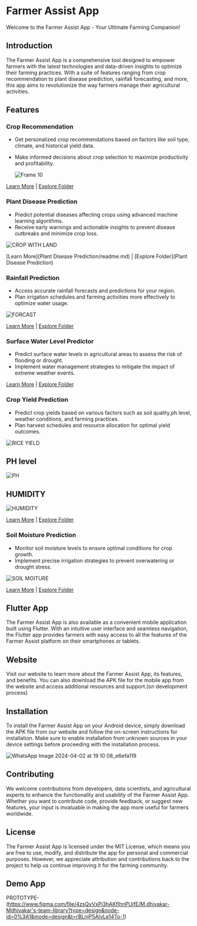 # Farmer Assist App

Welcome to the Farmer Assist App - Your Ultimate Farming Companion!

## Introduction

The Farmer Assist App is a comprehensive tool designed to empower farmers with the latest technologies and data-driven insights to optimize their farming practices. With a suite of features ranging from crop recommendation to plant disease prediction, rainfall forecasting, and more, this app aims to revolutionize the way farmers manage their agricultural activities.

## Features

### Crop Recommendation

- Get personalized crop recommendations based on factors like soil type, climate, and historical yield data.
- Make informed decisions about crop selection to maximize productivity and profitability.
  
  ![Frame 10](https://github.com/Sairam-K26/Farming-Land_Analysis_Platform/assets/114644591/2a40a447-8090-4923-afb3-4245e1793578)


[Learn More](Crop_recommendation/README.md) | [Explore Folder](Crop_recommendation)

### Plant Disease Prediction

- Predict potential diseases affecting crops using advanced machine learning algorithms.
- Receive early warnings and actionable insights to prevent disease outbreaks and minimize crop loss.

![CROP WITH LAND](https://github.com/Sairam-K26/Farming-Land_Analysis_Platform/assets/114644591/68d261aa-53f5-48ac-a484-12289b785b59)


[Learn More](Plant Disease Prediction/readme.md) | [Explore Folder](Plant Disease Prediction)

### Rainfall Prediction

- Access accurate rainfall forecasts and predictions for your region.
- Plan irrigation schedules and farming activities more effectively to optimize water usage.

![FORCAST](https://github.com/Sairam-K26/Farming-Land_Analysis_Platform/assets/114644591/58e514b1-e716-4d2f-8cb6-97d43a76b57c)


[Learn More](Rainfall_prediction/readme.md) | [Explore Folder](Rainfall_prediction)

### Surface Water Level Predictor

- Predict surface water levels in agricultural areas to assess the risk of flooding or drought.
- Implement water management strategies to mitigate the impact of extreme weather events.

[Learn More](Surface_water_Level_predictor/README.md) | [Explore Folder](Surface_water_Level_predictor)

### Crop Yield Prediction

- Predict crop yields based on various factors such as soil quality,ph level, weather conditions, and farming practices.
- Plan harvest schedules and resource allocation for optimal yield outcomes.

![RICE YIELD](https://github.com/Sairam-K26/Farming-Land_Analysis_Platform/assets/114644591/e76f28b3-9b19-4676-91f9-3a0acd37825f)

## PH level

![PH](https://github.com/Sairam-K26/Farming-Land_Analysis_Platform/assets/114644591/334dac6f-90c6-42be-9b82-d20654c03a03)

## HUMIDITY

![HUMIDITY](https://github.com/Sairam-K26/Farming-Land_Analysis_Platform/assets/114644591/9b67fd0c-aaa4-4a05-ac3f-344786c07371)


[Learn More](crop_Yield_Prediction/README.md) | [Explore Folder](crop_Yield_Prediction)

### Soil Moisture Prediction

- Monitor soil moisture levels to ensure optimal conditions for crop growth.
- Implement precise irrigation strategies to prevent overwatering or drought stress.

![SOIL MOITURE](https://github.com/Sairam-K26/Farming-Land_Analysis_Platform/assets/114644591/23881fb5-8cd7-42fc-8b6e-eb9d9375e581)


[Learn More](soil_moisture/README.md) | [Explore Folder](soil_moisture/)

## Flutter App

The Farmer Assist App is also available as a convenient mobile application built using Flutter. With an intuitive user interface and seamless navigation, the Flutter app provides farmers with easy access to all the features of the Farmer Assist platform on their smartphones or tablets.

## Website

Visit our website to learn more about the Farmer Assist App, its features, and benefits. You can also download the APK file for the mobile app from the website and access additional resources and support.(on development process)

## Installation

To install the Farmer Assist App on your Android device, simply download the APK file from our website and follow the on-screen instructions for installation. Make sure to enable installation from unknown sources in your device settings before proceeding with the installation process.

![WhatsApp Image 2024-04-02 at 19 10 08_e6efa119](https://github.com/Sairam-K26/Farming-Land_Analysis_Platform/assets/114644591/d18cb345-a822-4499-8c96-9ca412dcece7)


## Contributing

We welcome contributions from developers, data scientists, and agricultural experts to enhance the functionality and usability of the Farmer Assist App. Whether you want to contribute code, provide feedback, or suggest new features, your input is invaluable in making the app more useful for farmers worldwide.

## License

The Farmer Assist App is licensed under the MIT License, which means you are free to use, modify, and distribute the app for personal and commercial purposes. However, we appreciate attribution and contributions back to the project to help us continue improving it for the farming community.

## Demo App
PROTOTYPE-(https://www.figma.com/file/4zsQvVxPi3hAKflhnPUifE/M.dhivakar-Mdhivakar's-team-library?type=design&node-id=0%3A1&mode=design&t=rBLnjP5AIvLe14To-1)



